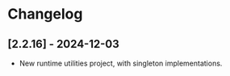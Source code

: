 # Changelog

<!-- Do not change the line immediately below this comment, the build system will replace it with the actual version and date. -->

## [2.2.16] - 2024-12-03

- New runtime utilities project, with singleton implementations.